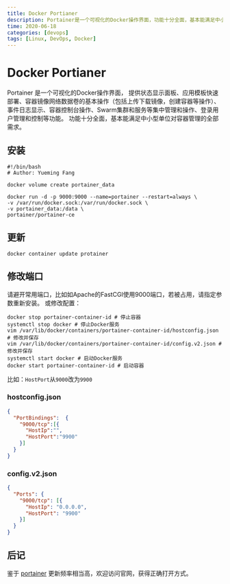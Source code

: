 ```yaml
---
title: Docker Portianer
description: Portainer是一个可视化的Docker操作界面，功能十分全面，基本能满足中小型单位对容器管理的全部需求。
time: 2020-06-18
categories: [devops]
tags: [Linux, DevOps, Docker]
---
```


# Docker Portianer

Portainer 是一个可视化的Docker操作界面，
提供状态显示面板、应用模板快速部署、容器镜像网络数据卷的基本操作（包括上传下载镜像，创建容器等操作）、事件日志显示、容器控制台操作、Swarm集群和服务等集中管理和操作、登录用户管理和控制等功能。
功能十分全面，基本能满足中小型单位对容器管理的全部需求。

## 安装

```shell
#!/bin/bash
# Author: Yueming Fang

docker volume create portainer_data

docker run -d -p 9000:9000 --name=portainer --restart=always \
-v /var/run/docker.sock:/var/run/docker.sock \
-v portainer_data:/data \
portainer/portainer-ce
```

## 更新

```shell
docker container update protainer
```

## 修改端口

请避开常用端口，比如如Apache的FastCGI使用9000端口，若被占用，请指定参数重新安装。
或修改配置：

```shell
docker stop portainer-container-id # 停止容器
systemctl stop docker # 停止Docker服务
vim /var/lib/docker/containers/portainer-container-id/hostconfig.json # 修改并保存
vim /var/lib/docker/containers/portainer-container-id/config.v2.json # 修改并保存
systemctl start docker # 启动Docker服务
docker start portainer-container-id # 启动容器
```

比如：`HostPort`从`9000`改为`9900`

### hostconfig.json

```json
{
  "PortBindings":  {
    "9000/tcp":[{
      "HostIp":"",
      "HostPort":"9900"
    }]
  }
}
```

### config.v2.json

```json
{
  "Ports": {
    "9000/tcp": [{
      "HostIp": "0.0.0.0",
      "HostPort": "9900"
    }]
  }
}
```

## 后记

鉴于 [portainer] 更新频率相当高，欢迎访问官网，获得正确打开方式。

[portainer]: https://www.portainer.io/
